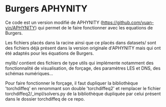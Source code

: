 # Burgers APHYNITY

Ce code est un version modifié de APHYNITY (https://github.com/yuan-yin/APHYNITY) qui permet de le faire fonctionner avec les equations de Burgers.  

Les fichiers placés dans la racine ainsi que ce placés dans datasets/ sont des fichiers déjà présent dans la version originale d'APHYNITY mais qui ont été adaptés pour les équations de Burgers.  

mylib/	contient des fichiers de type utils qui implémente notamment des fonctionnalité de visualisation, de forçage, des paramètres LES et DNS, des schémas numériques...  

Pour faire fonctionner le forçage, il faut dupliquer la bibliothèque 'torchdiffeq' en renommant son double 'torchdiffeq2' et remplacer le fichier torchdiffeq2/_impl/solvers.py de la bibliothèque dupliquée par celui présent dans le dossier torchdiffeq de ce repo.  
